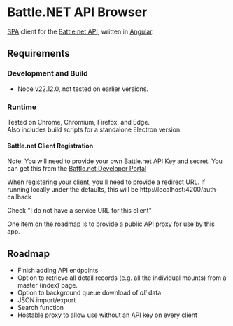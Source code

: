 # Battle&#46;NET API Browser

[SPA](https://en.wikipedia.org/wiki/Single-page_application) client for the [Battle.net API](https://develop.battle.net/), written in [Angular](https://angular.dev).

## Requirements

### Development and Build

- Node v22.12.0, not tested on earlier versions.  


### Runtime

Tested on Chrome, Chromium, Firefox, and Edge.  
Also includes build scripts for a standalone Electron version.

#### Battle&#46;net Client Registration

Note: You will need to provide your own Battle&#46;net API Key and secret. 
You can get this from the [Battle.net Developer Portal](https://develop.battle.net/access/clients)

When registering your client, you'll need to provide a redirect URL.  If running locally under the defaults, this will be http://localhost:4200/auth-callback

Check "I do not have a service URL for this client"

One item on the [roadmap](#roadmap) is to provide a public API proxy for use by this app.

## Roadmap

- Finish adding API endpoints
- Option to retrieve all detail records (e.g. all the individual mounts) from a master (index) page.
- Option to background queue download of *all* data
- JSON import/export
- Search function
- Hostable proxy to allow use without an API key on every client